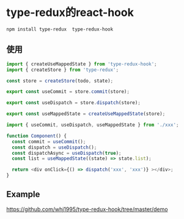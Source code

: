 # type-redux的react-hook

```
npm install type-redux  type-redux-hook
```

## 使用

``` ts
import { createUseMappedState } from 'type-redux-hook';
import { createStore } from 'type-redux';

const store = createStore(todo, state);

export const useCommit = store.commit(store);

export const useDispatch = store.dispatch(store);

export const useMappedState = createUseMappedState(store);

```

``` ts
import { useCommit, useDispatch, useMappedState } from './xxx';

function Component() {
  const commit = useCommit();
  const dispatch = useDispatch();
  const dispatchAsync = useDispatch(true);
  const list = useMappedState((state) => state.list);

  return <div onClick={() => dispatch('xxx', 'xxx')} ></div>;
}
```

## Example

https://github.com/whj1995/type-redux-hook/tree/master/demo